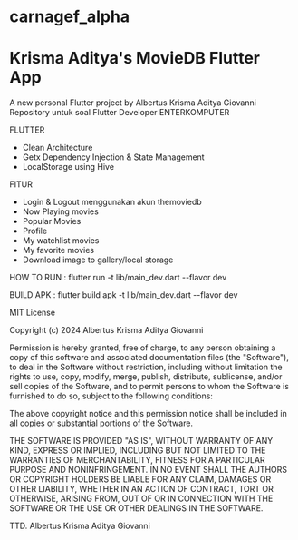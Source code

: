 # carnagef_alpha
# Krisma Aditya's MovieDB Flutter App
A new personal Flutter project by Albertus Krisma Aditya Giovanni
Repository untuk soal Flutter Developer ENTERKOMPUTER

FLUTTER
- Clean Architecture
- Getx Dependency Injection & State Management
- LocalStorage using Hive

FITUR
- Login & Logout menggunakan akun themoviedb
- Now Playing movies
- Popular Movies
- Profile
- My watchlist movies
- My favorite movies
- Download image to gallery/local storage

HOW TO RUN : flutter run -t lib/main_dev.dart --flavor dev

BUILD APK : flutter build apk -t lib/main_dev.dart --flavor dev


MIT License

Copyright (c) 2024 Albertus Krisma Aditya Giovanni

Permission is hereby granted, free of charge, to any person obtaining a copy
of this software and associated documentation files (the "Software"), to deal
in the Software without restriction, including without limitation the rights
to use, copy, modify, merge, publish, distribute, sublicense, and/or sell
copies of the Software, and to permit persons to whom the Software is
furnished to do so, subject to the following conditions:

The above copyright notice and this permission notice shall be included in all
copies or substantial portions of the Software.

THE SOFTWARE IS PROVIDED "AS IS", WITHOUT WARRANTY OF ANY KIND, EXPRESS OR
IMPLIED, INCLUDING BUT NOT LIMITED TO THE WARRANTIES OF MERCHANTABILITY,
FITNESS FOR A PARTICULAR PURPOSE AND NONINFRINGEMENT. IN NO EVENT SHALL THE
AUTHORS OR COPYRIGHT HOLDERS BE LIABLE FOR ANY CLAIM, DAMAGES OR OTHER
LIABILITY, WHETHER IN AN ACTION OF CONTRACT, TORT OR OTHERWISE, ARISING FROM,
OUT OF OR IN CONNECTION WITH THE SOFTWARE OR THE USE OR OTHER DEALINGS IN THE
SOFTWARE.

TTD.
Albertus Krisma Aditya Giovanni
